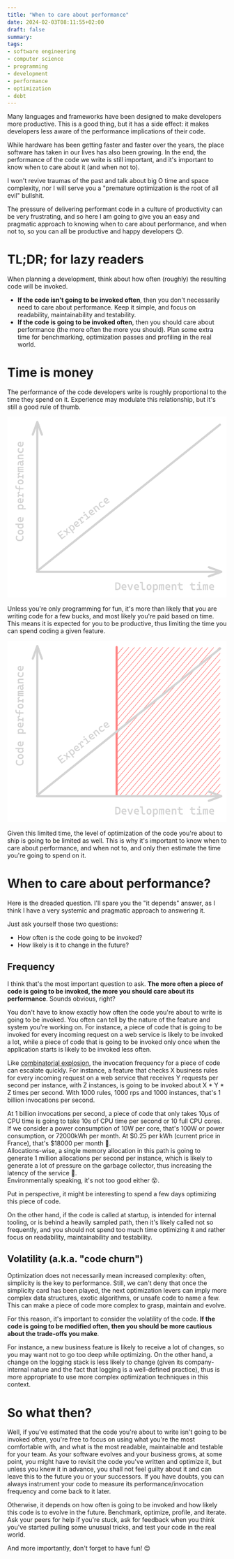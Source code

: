 ```yaml
---
title: "When to care about performance"
date: 2024-02-03T08:11:55+02:00
draft: false
summary: 
tags: 
- software engineering
- computer science
- programming
- development
- performance
- optimization
- debt
---
```


Many languages and frameworks have been designed to make developers more productive. This is a good thing, but it has a side effect: it makes developers less aware of the performance implications of their code.  

While hardware has been getting faster and faster over the years, the place software has taken in our lives has also been growing. In the end, the performance of the code we write is still important, and it's important to know when to care about it (and when not to).  

I won't revive traumas of the past and talk about big O time and space complexity, nor I will serve you a "premature optimization is the root of all evil" bullshit.  

The pressure of delivering performant code in a culture of productivity can be very frustrating, and so here I am going to give you an easy and pragmatic approach to knowing when to care about performance, and when not to, so you can all be productive and happy developers 😊.

# TL;DR; for lazy readers

When planning a development, think about how often (roughly) the resulting code will be invoked.
- **If the code isn't going to be invoked often**, then you don't necessarily need to care about performance. Keep it simple, and focus on readability, maintainability and testability. 
- **If the code is going to be invoked often**, then you should care about performance (the more often the more you should). Plan some extra time for benchmarking, optimization passes and profiling in the real world.

# Time is money

The performance of the code developers write is roughly proportional to the time they spend on it. Experience may modulate this relationship, but it's still a good rule of thumb.

![](perf-vs-dev-time.png)

Unless you're only programming for fun, it's more than likely that you are writing code for a few bucks, and most likely you're paid based on time. This means it is expected for you to be productive, thus limiting the time you can spend coding a given feature.

![](perf-vs-dev-time-bounded.png)

Given this limited time, the level of optimization of the code you're about to ship is going to be limited as well. This is why it's important to know when to care about performance, and when not to, and only then estimate the time you're going to spend on it.

# When to care about performance?

Here is the dreaded question. I'll spare you the "it depends" answer, as I think I have a very systemic and pragmatic approach to answering it.  

Just ask yourself those two questions:
- How often is the code going to be invoked?
- How likely is it to change in the future?

## Frequency

I think that's the most important question to ask. **The more often a piece of code is going to be invoked, the more you should care about its performance**. Sounds obvious, right?

You don't have to know exactly how often the code you're about to write is going to be invoked. You often can tell by the nature of the feature and system you're working on. For instance, a piece of code that is going to be invoked for every incoming request on a web service is likely to be invoked a lot, while a piece of code that is going to be invoked only once when the application starts is likely to be invoked less often.

Like [combinatorial explosion](https://en.wikipedia.org/wiki/Combinatorial_explosion), the invocation frequency for a piece of code can escalate quickly. For instance, a feature that checks X business rules for every incoming request on a web service that receives Y requests per second per instance, with Z instances, is going to be invoked about X * Y * Z times per second. With 1000 rules, 1000 rps and 1000 instances, that's 1 billion invocations per second.

At 1 billion invocations per second, a piece of code that only takes 10µs of CPU time is going to take 10s of CPU time per second or 10 full CPU cores. If we consider a power consumption of 10W per core, that's 100W or power consumption, or 72000kWh per month. At $0.25 per kWh (current price in France), that's $18000 per month 💸.  
Allocations-wise, a single memory allocation in this path is going to generate 1 million allocations per second per instance, which is likely to generate a lot of pressure on the garbage collector, thus increasing the latency of the service 🐌.  
Environmentally speaking, it's not too good either 😵.

Put in perspective, it might be interesting to spend a few days optimizing this piece of code.

On the other hand, if the code is called at startup, is intended for internal tooling, or is behind a heavily sampled path, then it's likely called not so frequently, and you should not spend too much time optimizing it and rather focus on readability, maintainability and testability.

## Volatility (a.k.a. "code churn")

Optimization does not necessarily mean increased complexity: often, simplicity is the key to performance. Still, we can't deny that once the simplicity card has been played, the next optimization levers can imply more complex data structures, exotic algorithms, or unsafe code to name a few. This can make a piece of code more complex to grasp, maintain and evolve.  

For this reason, it's important to consider the volatility of the code. **If the code is going to be modified often, then you should be more cautious about the trade-offs you make**.  

For instance, a new business feature is likely to receive a lot of changes, so you may want not to go too deep while optimizing. On the other hand, a change on the logging stack is less likely to change (given its company-internal nature and the fact that logging is a well-defined practice), thus is more appropriate to use more complex optimization techniques in this context. 

# So what then?

Well, if you've estimated that the code you're about to write isn't going to be invoked often, you're free to focus on using what you're the most comfortable with, and what is the most readable, maintainable and testable for your team. As your software evolves and your business grows, at some point, you might have to revisit the code you've written and optimize it, but unless you knew it in advance, you shall not feel guilty about it and can leave this to the future you or your successors. If you have doubts, you can always instrument your code to measure its performance/invocation frequency and come back to it later.

Otherwise, it depends on how often is going to be invoked and how likely this code is to evolve in the future. Benchmark, optimize, profile, and iterate. Ask your peers for help if you're stuck, ask for feedback when you think you've started pulling some unusual tricks, and test your code in the real world.  

And more importantly, don't forget to have fun! 😊 